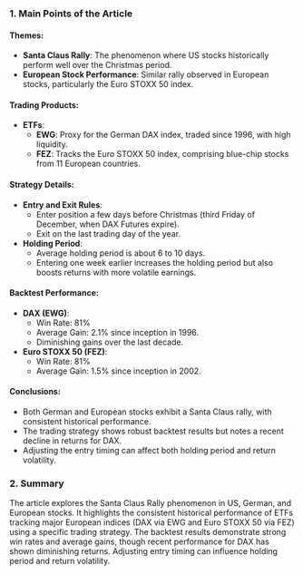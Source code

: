 ### 1. Main Points of the Article

#### Themes:
- **Santa Claus Rally**: The phenomenon where US stocks historically perform well over the Christmas period.
- **European Stock Performance**: Similar rally observed in European stocks, particularly the Euro STOXX 50 index.

#### Trading Products:
- **ETFs**:
  - **EWG**: Proxy for the German DAX index, traded since 1996, with high liquidity.
  - **FEZ**: Tracks the Euro STOXX 50 index, comprising blue-chip stocks from 11 European countries.

#### Strategy Details:
- **Entry and Exit Rules**:
  - Enter position a few days before Christmas (third Friday of December, when DAX Futures expire).
  - Exit on the last trading day of the year.
- **Holding Period**: 
  - Average holding period is about 6 to 10 days.
  - Entering one week earlier increases the holding period but also boosts returns with more volatile earnings.

#### Backtest Performance:
- **DAX (EWG)**:
  - Win Rate: 81%
  - Average Gain: 2.1% since inception in 1996.
  - Diminishing gains over the last decade.
- **Euro STOXX 50 (FEZ)**:
  - Win Rate: 81%
  - Average Gain: 1.5% since inception in 2002.

#### Conclusions:
- Both German and European stocks exhibit a Santa Claus rally, with consistent historical performance.
- The trading strategy shows robust backtest results but notes a recent decline in returns for DAX.
- Adjusting the entry timing can affect both holding period and return volatility.

### 2. Summary

The article explores the Santa Claus Rally phenomenon in US, German, and European stocks. It highlights the consistent historical performance of ETFs tracking major European indices (DAX via EWG and Euro STOXX 50 via FEZ) using a specific trading strategy. The backtest results demonstrate strong win rates and average gains, though recent performance for DAX has shown diminishing returns. Adjusting entry timing can influence holding period and return volatility.
